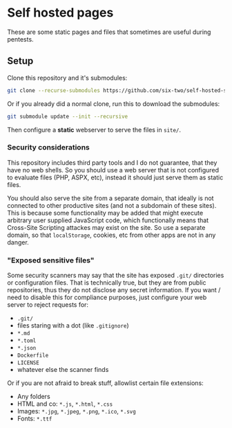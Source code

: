 # Self hosted pages

These are some static pages and files that sometimes are useful during pentests.

## Setup

Clone this repository and it's submodules:
```bash
git clone --recurse-submodules https://github.com/six-two/self-hosted-static-pages.git
```

Or if you already did a normal clone, run this to download the submodules:
```bash
git submodule update --init --recursive
```

Then configure a **static** webserver to serve the files in `site/`.

### Security considerations

This repository includes third party tools and I do not guarantee, that they 
have no web shells.
So you should use a web server that is not configured to evaluate files (PHP, ASPX, etc), instead it should just serve them as static files.

You should also serve the site from a separate domain, that ideally is not connected to other productive sites (and not a subdomain of these sites).
This is because some functionality may be added that might execute arbitrary user supplied JavaScript code, which functionally means that Cross-Site Scripting attackes may exist on the site.
So use a separate domain, so that `localStorage`, cookies, etc from other apps are not in any danger.

### "Exposed sensitive files"

Some security scanners may say that the site has exposed `.git/` directories or configuration files.
That is technically true, but they are from public repositories, thus they do not disclose any secret information.
If you want / need to disable this for compliance purposes, just configure your web server to reject requests for:

- `.git/`
- files staring with a dot (like `.gitignore`)
- `*.md`
- `*.toml`
- `*.json`
- `Dockerfile`
- `LICENSE`
- whatever else the scanner finds

Or if you are not afraid to break stuff, allowlist certain file extensions:

- Any folders
- HTML and co: `*.js`, `*.html`, `*.css`
- Images: `*.jpg`, `*.jpeg`, `*.png`, `*.ico`, `*.svg`
- Fonts: `*.ttf`
